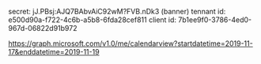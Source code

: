
secret: jJ.PBsj:AJQ7BAbvAiC92wM?FVB.nDk3 (banner)
tennant id: e500d90a-f722-4c6b-a5b8-6fda28cef811
client id: 7b1ee9f0-3786-4ed0-967d-06822d91b972

https://graph.microsoft.com/v1.0/me/calendarview?startdatetime=2019-11-17&enddatetime=2019-11-19
